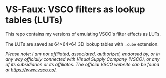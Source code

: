 VS-Faux: VSCO filters as lookup tables (LUTs)
=============================================

This repo contains my versions of emulating VSCO's filter effects as LUTs.

The LUTs are saved as 64×64×64 3D lookup tables with `.cube` extension.

*Please note: I am not affiliated, associated, authorized, endorsed by, or in any way officially connected with Visual Supply Company (VSCO), or any of its subsidiaries or its affiliates. The official VSCO website can be found at <https://www.vsco.co/>.*

